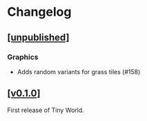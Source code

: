# Changelog

## [[unpublished]](https://github.com/mlange-42/tiny-world/compare/v0.1.0...main)

### Graphics

* Adds random variants for grass tiles (#158)

## [[v0.1.0]](https://github.com/mlange-42/tiny-world/tree/v0.1.0)

First release of Tiny World.